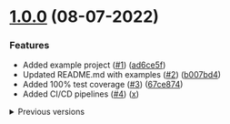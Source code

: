 # [1.0.0](https://github.com/cgutierr-zgz/usefull_extensions/commit/33844136a4d66310ed0bf8d295bb7f9979f4cfbd) (08-07-2022)

### Features

- Added example project ([#1](https://github.com/cgutierr-zgz/usefull_extensions/issues/1)) ([ad6ce5f](https://github.com/cgutierr-zgz/usefull_extensions/commit/ad6ce5f91a60287dd89e068eb8ebfeda228187c7))
- Updated README.md with examples ([#2](https://github.com/cgutierr-zgz/usefull_extensions/issues/2)) ([b007bd4](https://github.com/cgutierr-zgz/usefull_extensions/commit/b007bd4c010c3f81f0aba1d88b1127f2b8c4d907))
- Added 100% test coverage ([#3](https://github.com/cgutierr-zgz/usefull_extensions/issues/3)) ([67ce874](https://github.com/cgutierr-zgz/usefull_extensions/commit/67ce8741cc20042887bfb2345b1b1ddf20cf87a5))
- Added CI/CD pipelines ([#4](https://github.com/cgutierr-zgz/usefull_extensions/issues/4)) ([x](x))

<details >
<summary>Previous versions</summary>

## [0.0.1](https://github.com/cgutierr-zgz/usefull_extensions/commit/33844136a4d66310ed0bf8d295bb7f9979f4cfbd) (08-07-2022)

### Features

- Initial release of the `usefull_extensions` package

</details>